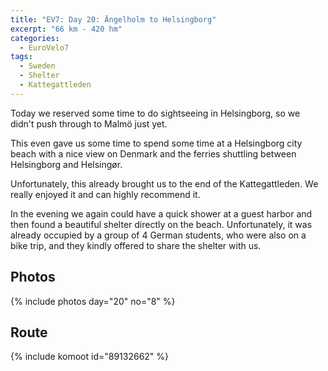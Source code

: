 ```yaml
---
title: "EV7: Day 20: Ängelholm to Helsingborg"
excerpt: "66 km - 420 hm"
categories:
  - EuroVelo7
tags:
  - Sweden
  - Shelter
  - Kattegattleden
---
```

Today we reserved some time to do sightseeing in Helsingborg, so we didn't push through to Malmö just yet.

This even gave us some time to spend some time at a Helsingborg city beach with a nice view on Denmark and the ferries shuttling between Helsingborg and Helsingør.

Unfortunately, this already brought us to the end of the Kattegattleden. We really enjoyed it and can highly recommend it.

In the evening we again could have a quick shower at a guest harbor and then found a beautiful shelter directly on the beach. Unfortunately, it was already occupied by a group of 4 German students, who were also on a bike trip, and they kindly offered to share the shelter with us.

## Photos

{% include photos day="20" no="8" %}

## Route

{% include komoot id="89132662" %}
